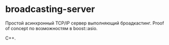 # broadcasting-server

Простой асинхронный TCP/IP сервер выполняющий броадкастинг.
Proof of concept по возможностям в boost::asio.

C++.
